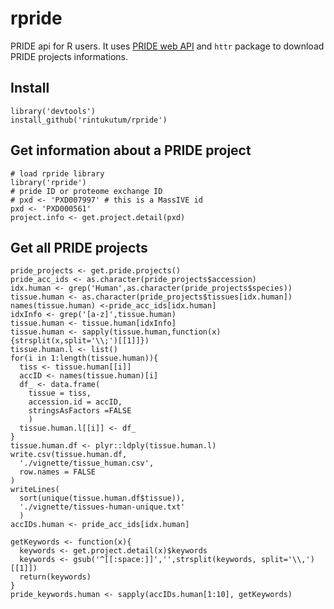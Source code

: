 # rpride
PRIDE api for R users. It uses [PRIDE web API](https://www.ebi.ac.uk/pride/ws/archive/) and `httr` package to download PRIDE projects informations.

## Install
```{R}
library('devtools')
install_github('rintukutum/rpride')
```

## Get information about a PRIDE project
```{R}
# load rpride library
library('rpride')
# pride ID or proteome exchange ID
# pxd <- 'PXD007997' # this is a MassIVE id
pxd <- 'PXD000561'
project.info <- get.project.detail(pxd)
```

## Get all PRIDE projects
```{R}
pride_projects <- get.pride.projects()
pride_acc_ids <- as.character(pride_projects$accession)
idx.human <- grep('Human',as.character(pride_projects$species))
tissue.human <- as.character(pride_projects$tissues[idx.human])
names(tissue.human) <-pride_acc_ids[idx.human]
idxInfo <- grep('[a-z]',tissue.human)
tissue.human <- tissue.human[idxInfo]
tissue.human <- sapply(tissue.human,function(x){strsplit(x,split='\\;')[[1]]})
tissue.human.l <- list()
for(i in 1:length(tissue.human)){
  tiss <- tissue.human[[i]]
  accID <- names(tissue.human)[i]
  df_ <- data.frame(
    tissue = tiss,
    accession.id = accID,
    stringsAsFactors =FALSE
    )
  tissue.human.l[[i]] <- df_
}
tissue.human.df <- plyr::ldply(tissue.human.l)
write.csv(tissue.human.df,
  './vignette/tissue_human.csv',
  row.names = FALSE
)
writeLines(
  sort(unique(tissue.human.df$tissue)),
  './vignette/tissues-human-unique.txt'
  )
accIDs.human <- pride_acc_ids[idx.human]

getKeywords <- function(x){
  keywords <- get.project.detail(x)$keywords
  keywords <- gsub('^[[:space:]]','',strsplit(keywords, split='\\,')[[1]])
  return(keywords)
}
pride_keywords.human <- sapply(accIDs.human[1:10], getKeywords)
```

